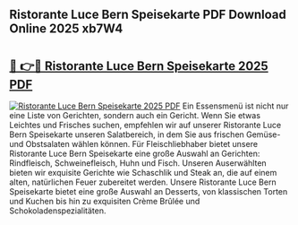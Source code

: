 ## Ristorante Luce Bern Speisekarte PDF Download Online 2025 xb7W4

# <h2><a href="http://gc8s8ad.nevu.top/?p=Ristorante+Luce+Bern+Speisekarte">🔗 👉🔴 Ristorante Luce Bern Speisekarte 2025 PDF</a></h2>

[![Ristorante Luce Bern Speisekarte 2025 PDF](https://i.imgur.com/dBaPXMq.png)](http://gc8s8ad.nevu.top/?p=Ristorante+Luce+Bern+Speisekarte)
Ein Essensmenü ist nicht nur eine Liste von Gerichten, sondern auch ein Gericht. Wenn Sie etwas Leichtes und Frisches suchen, empfehlen wir auf unserer Ristorante Luce Bern Speisekarte unseren Salatbereich, in dem Sie aus frischen Gemüse- und Obstsalaten wählen können. Für Fleischliebhaber bietet unsere Ristorante Luce Bern Speisekarte eine große Auswahl an Gerichten: Rindfleisch, Schweinefleisch, Huhn und Fisch. Unseren Auserwählten bieten wir exquisite Gerichte wie Schaschlik und Steak an, die auf einem alten, natürlichen Feuer zubereitet werden. Unsere Ristorante Luce Bern Speisekarte bietet eine große Auswahl an Desserts, von klassischen Torten und Kuchen bis hin zu exquisiten Crème Brûlée und Schokoladenspezialitäten.
